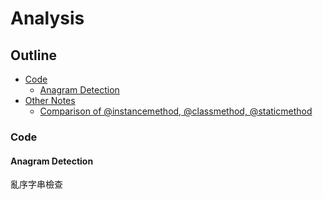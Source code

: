 # Analysis

## Outline

* [Code](#code)
    * [Anagram Detection](#anagram-detection)
* [Other Notes](#other-notes)
    * [Comparison of @instancemethod, @classmethod, @staticmethod](#comparison-of-instancemethod-classmethod-and-staticmethod)


### Code

#### Anagram Detection

亂序字串檢查



